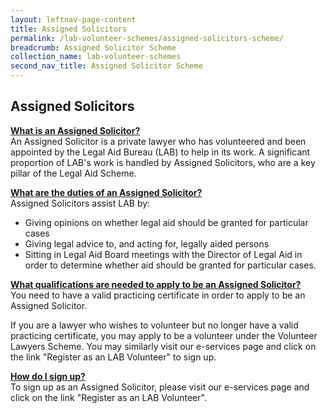```yaml
---
layout: leftnav-page-content
title: Assigned Solicitors
permalink: /lab-volunteer-schemes/assigned-solicitors-scheme/
breadcrumb: Assigned Solicitor Scheme
collection_name: lab-volunteer-schemes
second_nav_title: Assigned Solicitor Scheme
---
```

Assigned Solicitors 
---

<b> <u>What is an Assigned Solicitor? </u> </b> <br>
An Assigned Solicitor is a private lawyer who has volunteered and been appointed by the Legal Aid Bureau (LAB) to help in its work. A significant proportion of LAB's work is handled by Assigned Solicitors, who are a key pillar of the Legal Aid Scheme. <br>

<b> <u>What are the duties of an Assigned Solicitor? </u> </b> <br>
Assigned Solicitors assist LAB by:
* Giving opinions on whether legal aid should be granted for particular cases
* Giving legal advice to, and acting for, legally aided persons
* Sitting in Legal Aid Board meetings with the Director of Legal Aid in order to determine whether aid should be granted for particular cases. <br>

<b> <u>What qualifications are needed to apply to  be an Assigned Solicitor? </u> </b> <br>
You need to have a valid practicing certificate in order to apply to be an Assigned Solicitor.

If you are a lawyer who wishes to volunteer but no longer have a valid practicing certificate, you may apply to be a volunteer under the Volunteer Lawyers Scheme. You may similarly visit our e-services page and click on the link "Register as an LAB Volunteer" to sign up.  <br>

<b> <u>How do I sign up? </u> </b> <br>
To sign up as an Assigned Solicitor, please visit our e-services page and click on the link "Register as an LAB Volunteer".
